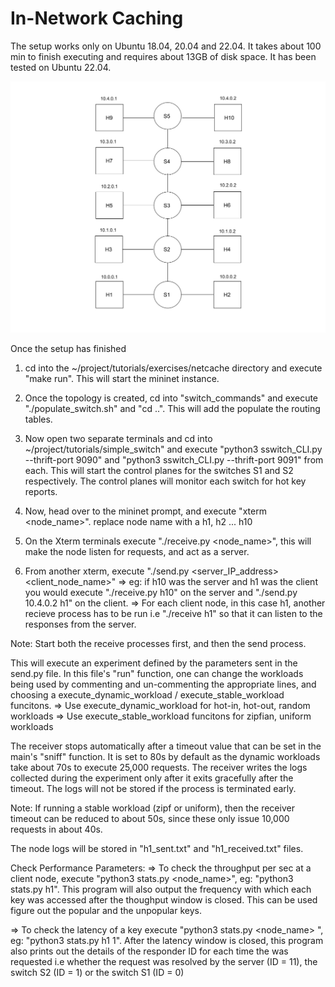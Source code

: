 # In-Network Caching

The setup works only on Ubuntu 18.04, 20.04 and 22.04. It takes about 100 min to finish executing and requires about 13GB of disk space. It has been tested on Ubuntu 22.04.

![Network Topology](https://github.com/rahulpriolkar/in-network-caching/blob/main/Mininet%20Topology.png?raw=true)

Once the setup has finished
1) cd into the ~/project/tutorials/exercises/netcache directory and execute "make run". This will start the mininet instance.
2) Once the topology is created, cd into "switch_commands" and execute "./populate_switch.sh" and "cd ..". This will add the populate the routing tables.

3) Now open two separate terminals and cd into ~/project/tutorials/simple_switch" and execute "python3 sswitch_CLI.py --thrift-port 9090" and "python3 sswitch_CLI.py --thrift-port 9091" from each. This will start the control planes for the switches S1 and S2 respectively. The control planes will monitor each switch for hot key reports.

4) Now, head over to the mininet prompt, and execute "xterm <node_name>". replace node name with a h1, h2 ... h10
5) On the Xterm terminals execute "./receive.py <node_name>", this will make the node listen for requests, and act as a server.
6) From another xterm, execute "./send.py <server_IP_address> <client_node_name>"
  => eg: if h10 was the server and h1 was the client you would execute "./receive.py h10" on the server and "./send.py 10.4.0.2 h1" on the client.
  => For each client node, in this case h1, another recieve process has to be run i.e "./receive h1" so that it can listen to the responses from the server.
  
  Note: Start both the receive processes first, and then the send process.

This will execute an experiment defined by the parameters sent in the send.py file. In this file's "run" function, one can change the workloads being used by commenting and un-commenting the appropriate lines, and choosing a execute_dynamic_workload / execute_stable_workload funcitons.
=> Use execute_dynamic_workload for hot-in, hot-out, random workloads
=> Use execute_stable_workload funcitons for zipfian, uniform workloads

The receiver stops automatically after a timeout value that can be set in the main's "sniff" function. It is set to 80s by default as the dynamic workloads take about 70s to execute 25,000 requests. The receiver writes the logs collected during the experiment only after it exits gracefully after the timeout. The logs will not be stored if the process is terminated early.

Note: If running a stable workload (zipf or uniform), then the receiver timeout can be reduced to about 50s, since these only issue 10,000 requests in about 40s.

The node logs will be stored in "h1_sent.txt" and "h1_received.txt" files.

Check Performance Parameters: 
=> To check the throughput per sec at a client node, execute "python3 stats.py <node_name>", eg: "python3 stats.py h1". This program will also output the frequency with which each key was accessed after the thoughput window is closed. This can be used figure out the popular and the unpopular keys.

=> To check the latency of a key execute "python3 stats.py <node_name> <key>", eg: "python3 stats.py h1 1". After the latency window is closed, this program also prints out the details of the responder ID for each time the <key> was requested i.e whether the request was resolved by the server (ID = 11), the switch S2 (ID = 1) or the switch S1 (ID = 0)
